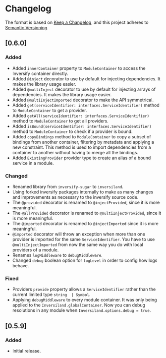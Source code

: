 # Changelog

The format is based on [Keep a Changelog](https://keepachangelog.com/en/1.0.0/),
and this project adheres to [Semantic Versioning](https://semver.org/spec/v2.0.0.html).

## [0.6.0]

### Added

- Added `innerContainer` property to `ModuleContainer` to access the Inversify container directly.
- Added `@inject` decorator to use by default for injecting dependencies. It makes the library usage easier.
- Added `@multiInject` decorator to use by default for injecting arrays of dependencies. It makes the library usage easier.
- Added `@multiInjectImported` decorator to make the API symmetrical.
- Added `get(serviceIdentifier: interfaces.ServiceIdentifier)` method to `ModuleContainer` to get a provider.
- Added `getAll(serviceIdentifier: interfaces.ServiceIdentifier)` method to `ModuleContainer` to get all providers.
- Added `isBound(serviceIdentifier: interfaces.ServiceIdentifier)` method to `ModuleContainer` to check if a provider is bound.
- Added `copyBindings` method to `ModuleContainer` to copy a subset of bindings from another container, filtering by metadata and applying a new constraint. This method is used to import dependencies from a container to another without having to merge all the bindings.
- Added `ExistingProvider` provider type to create an alias of a bound service in a module.

### Changed

- Renamed library from `inversify-sugar` to `inversiland`.
- Using forked inversify packages internally to make as many changes and improvements as necessary to the inversify source code.
- The `@provided` decorator is renamed to `@injectProvided`, since it is more meaningful.
- The `@allProvided` decorator is renamed to `@multiInjectProvided`, since it is more meaningful.
- The `@imported` decorator is renamed to `@injectImported` since it is more meaningful.
- `@imported` decorator will throw an exception when more than one provider is imported for the same `ServiceIdentifier`. You have to use `@multiInjectImported` from now the same way you do with local providers of a module.
- Renames `logMiddleware` to `debugMiddleware`.
- Changed `debug` boolean option for `logLevel` in order to config how logs behave.

### Fixed

- Providers `provide` property allows a `ServiceIdentifier` rather than the current limited type `string  | Symbol`.
- Applying `debugMiddleware` to every module container. It was only being applied to the `Inversiland.globalContainer`. Now you can debug resolutions in any module when `Inversiland.options.debug = true`.

## [0.5.9]

### Added

- Initial release.
